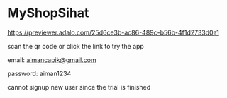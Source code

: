 # MyShopSihat

https://previewer.adalo.com/25d6ce3b-ac86-489c-b56b-4f1d2733d0a1

scan the qr code or click the link to try the app

email: aimancapik@gmail.com

password: aiman1234

cannot signup new user since the trial is finished

